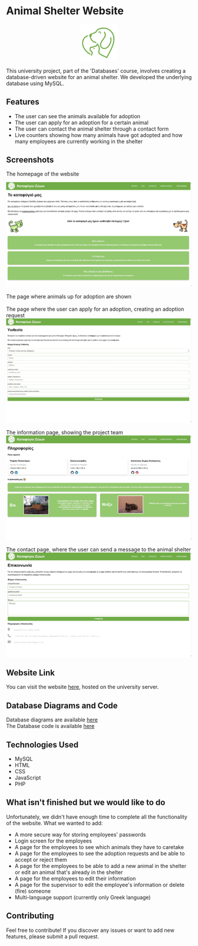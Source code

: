 # Animal Shelter Website

<p align="center">
  <img src="https://github.com/rafailpapastamou/animal-shelter-website/blob/main/images/logo-green.jpg" width="20%">
</p>
This university project, part of the 'Databases' course, involves creating a database-driven website for an animal shelter. We developed the underlying database using MySQL.

## Features

- The user can see the animals available for adoption
- The user can apply for an adoption for a certain animal
- The user can contact the animal shelter through a contact form
- Live counters showing how many animals have got adopted and how many employees are currently working in the shelter

## Screenshots

The homepage of the website

<div style="display: flex; justify-content: space-between;">
  <img src="https://github.com/rafailpapastamou/animal-shelter-website/blob/main/screenshots/Index.jpg" width="100%">
</div>
<br>
The page where animals up for adoption are shown
<div style="display: flex; justify-content: space-between;">
  <img src="" width="100%">
</div>
<br>
The page where the user can apply for an adoption, creating an adoption request
<div style="display: flex; justify-content: space-between;">
  <img src="https://github.com/rafailpapastamou/animal-shelter-website/blob/main/screenshots/adoption.jpg" width="100%">
</div>
<br>
The information page, showing the project team<br>
<div style="display: flex; justify-content: space-between;">
  <img src="https://github.com/rafailpapastamou/animal-shelter-website/blob/main/screenshots/info.jpg" width="100%">
</div>
<br>
The contact page, where the user can send a message to the animal shelter<br>
<div style="display: flex; justify-content: space-between;">
  <img src="https://github.com/rafailpapastamou/animal-shelter-website/blob/main/screenshots/contact.jpg" width="100%">
</div>

## Website Link

You can visit the website [here](https://dblab.nonrelevant.net/~lab2324omada2/html-files/user/index.php), hosted on the university server.

## Database Diagrams and Code

Database diagrams are available [here](https://github.com/rafailpapastamou/animal-shelter-website/tree/main/sql/sql-diagrams)
<br>
The Database code is available [here](https://github.com/rafailpapastamou/animal-shelter-website/blob/main/sql/sql-code.sql)

## Technologies Used

- MySQL
- HTML
- CSS
- JavaScript
- PHP

## What isn't finished but we would like to do

Unfortunately, we didn't have enough time to complete all the functionality of the website. What we wanted to add:

- A more secure way for storing employees' passwords
- Login screen for the employees
- A page for the employees to see which animals they have to caretake
- A page for the employees to see the adoption requests and be able to accept or reject them
- A page for the employees to be able to add a new animal in the shelter or edit an animal that's already in the shelter
- A page for the employees to edit their information
- A page for the supervisor to edit the employee's information or delete (fire) someone
- Multi-language support (currently only Greek language)

## Contributing

Feel free to contribute! If you discover any issues or want to add new features, please submit a pull request.
